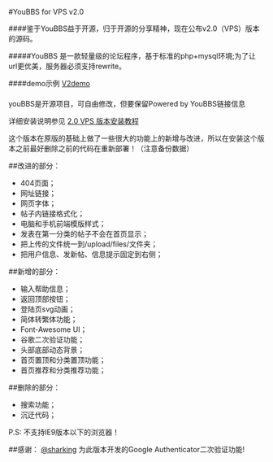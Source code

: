 #YouBBS for VPS v2.0

####鉴于YouBBS益于开源，归于开源的分享精神，现在公布v2.0（VPS）版本的源码。

#####YouBBS 是一款轻量级的论坛程序，基于标准的php+mysql环境;为了让url更优美，服务器必须支持rewrite。

####demo示例 [V2demo](http://v2.youbbs.eoen.org/)
####
<p>youBBS是开源项目，可自由修改，但要保留Powered by YouBBS链接信息</p>

详细安装说明参见  [2.0 VPS 版本安装教程](http://v2.youbbs.eoen.org/topics/2)  

<p>这个版本在原版的基础上做了一些很大的功能上的新增与改进，所以在安装这个版本之前最好删除之前的代码在重新部署！（注意备份数据）</p>

##改进的部分：
* 404页面；
* 网址链接；
* 网页字体；
* 帖子内链接格式化；
* 电脑和手机前端模版样式；
* 发表在第一分类的帖子不会在首页显示；
* 把上传的文件统一到/upload/files/文件夹；
* 把用户信息、发新帖、信息提示固定到右侧；

##新增的部分：
* 输入帮助信息；
* 返回顶部按钮；
* 登陆页svg动画；
* 简体转繁体功能；
* Font-Awesome UI；
* 谷歌二次验证功能；
* 头部底部动态背景；
* 首页置顶和分类置顶功能；
* 首页推荐和分类推荐功能；

##删除的部分：
* 搜索功能；
* 沉迂代码；

 P.S: 不支持IE9版本以下的浏览器！ 

##感谢：
[@sharking](http://www.shacas.com/) 为此版本开发的Google Authenticator二次验证功能!
